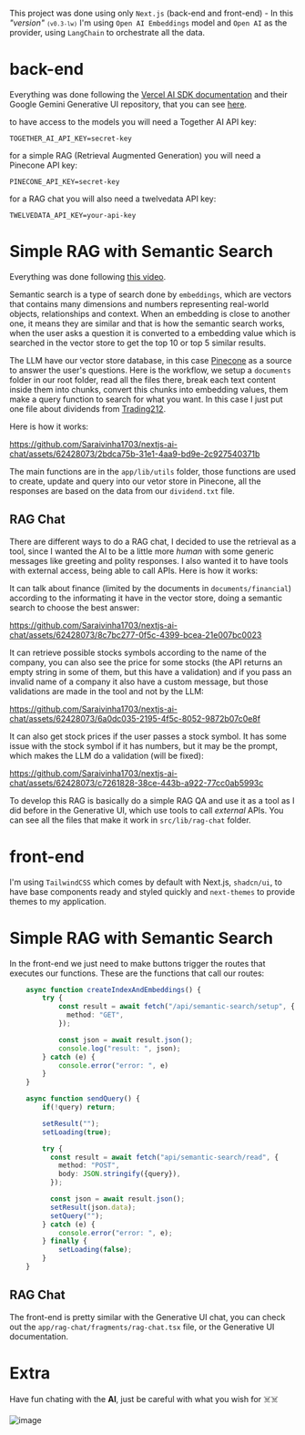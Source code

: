 This project was done using only `Next.js` (back-end and front-end) - In this <i>"version"</i> <small>`(v0.3-lw)`</small> I'm using `Open AI Embeddings` model and `Open AI` as the provider, using `LangChain` to orchestrate all the data.

# back-end

Everything was done following the [Vercel  AI SDK documentation](https://sdk.vercel.ai/docs) and their Google Gemini Generative UI repository, that you can see [here](https://github.com/vercel-labs/gemini-chatbot).

to have access to the models you will need a Together AI API key:

```env
TOGETHER_AI_API_KEY=secret-key
```
for a simple RAG (Retrieval Augmented Generation) you will need a Pinecone API key:

```env
PINECONE_API_KEY=secret-key
```
for a RAG chat you will also need a twelvedata API key:

```env
TWELVEDATA_API_KEY=your-api-key
```
# Simple RAG with Semantic Search
Everything was done following [this video](https://www.youtube.com/watch?v=6_mfYPPcZ60&t=11s).

Semantic search is a type of search done by `embeddings`, which are vectors that contains many dimensions and numbers representing real-world objects, relationships and context. When an embedding is close to another one, it means they are similar and that is how the semantic search works, when the user asks a question it is converted to a embedding value which is searched in the vector store to get the top 10 or top 5 similar results.

The LLM have our vector store database, in this case [Pinecone](https://docs.pinecone.io/home) as a source to answer the user's questions. Here is the workflow, we setup a `documents` folder in our root folder, read all the files there, break each text content inside them into chunks, convert this chunks into embedding values, them make a query function to search for what you want. In this case I just put one file about dividends from [Trading212](https://www.trading212.com/learn/dividends). 

Here is how it works:

https://github.com/Saraivinha1703/nextjs-ai-chat/assets/62428073/2bdca75b-31e1-4aa9-bd9e-2c927540371b

The main functions are in the `app/lib/utils` folder, those functions are used to create, update and query into our vetor store in Pinecone, all the responses are based on the data from our `dividend.txt` file.


## RAG Chat
There are different ways to do a RAG chat, I decided to use the retrieval as a tool, since I wanted the AI to be a little more *human* with some generic messages like greeting and polity responses. I also wanted it to have tools with external access, being able to call APIs. Here is how it works:

It can talk about finance (limited by the documents in `documents/financial`) according to the informating it have in the vector store, doing a semantic search to choose the best answer:

https://github.com/Saraivinha1703/nextjs-ai-chat/assets/62428073/8c7bc277-0f5c-4399-bcea-21e007bc0023

It can retrieve possible stocks symbols according to the name of the company, you can also see the price for some stocks (the API returns an empty string in some of them, but this have a validation) and if you pass an invalid name of a company it also have a custom message, but those validations are made in the tool and not by the LLM: 

https://github.com/Saraivinha1703/nextjs-ai-chat/assets/62428073/6a0dc035-2195-4f5c-8052-9872b07c0e8f

It can also get stock prices if the user passes a stock symbol. It has some issue with the stock symbol if it has numbers, but it may be the prompt, which makes the LLM do a validation (will be fixed):

https://github.com/Saraivinha1703/nextjs-ai-chat/assets/62428073/c7261828-38ce-443b-a922-77cc0ab5993c

To develop this RAG is basically do a simple RAG QA and use it as a tool as I did before in the Generative UI, which use tools to call *external* APIs. You can see all the files that make it work in `src/lib/rag-chat` folder.
# front-end

I'm using `TailwindCSS` which comes by default with Next.js, `shadcn/ui`, to have base components ready and styled quickly and `next-themes` to provide themes to my application.

# Simple RAG with Semantic Search
In the front-end we just need to make buttons trigger the routes that executes our functions.
These are the functions that call our routes:

```ts
    async function createIndexAndEmbeddings() {
        try {
            const result = await fetch("/api/semantic-search/setup", {
              method: "GET",
            });

            const json = await result.json();
            console.log("result: ", json);
        } catch (e) {
            console.error("error: ", e)
        }
    }

    async function sendQuery() {
        if(!query) return;

        setResult("");
        setLoading(true);

        try {
          const result = await fetch("api/semantic-search/read", {
            method: "POST",
            body: JSON.stringify({query}),
          });

          const json = await result.json();
          setResult(json.data);
          setQuery("");
        } catch (e) {
            console.error("error: ", e);
        } finally {
            setLoading(false);
        }
    }
```


## RAG Chat

The front-end is pretty similar with the Generative UI chat, you can check out the `app/rag-chat/fragments/rag-chat.tsx` file, or the Generative UI documentation.

# Extra
Have fun chating with the **AI**, just be careful with what you wish for ☠️☠️

![image](https://github.com/Saraivinha1703/nextjs-ai-chat/assets/62428073/e4d29f63-95ba-42cb-94ad-b466c0240259)
